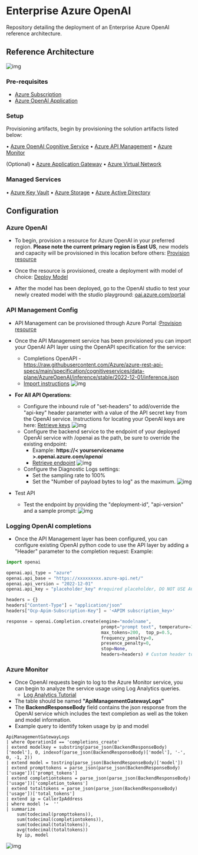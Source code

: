 # Enterprise Azure OpenAI
Repository detailing the deployment of an Enterprise Azure OpenAI reference architecture.

## Reference Architecture
![img](/assets/EnterpriseAOAI-Architecture.png)

### Pre-requisites
- [Azure Subscription](https://azure.microsoft.com/en-us/get-started/)
- [Azure OpenAI Application](https://aka.ms/oai/access) 

### Setup
Provisioning artifacts, begin by provisioning the solution artifacts listed below:

•	[Azure OpenAI Cognitive Service]( https://azure.microsoft.com/en-us/products/cognitive-services/openai-service/)
•	[Azure API Management](https://azure.microsoft.com/services/api-management/)
•	[Azure Monitor](https://azure.microsoft.com/services/monitor/)

(Optional)
•	[Azure Application Gateway](https://azure.microsoft.com/services/application-gateway/)
•	[Azure Virtual Network](https://azure.microsoft.com/services/virtual-network/)

### Managed Services
•	[Azure Key Vault](https://azure.microsoft.com/services/key-vault/)
•	[Azure Storage](https://azure.microsoft.com/services/storage/)
•	[Azure Active Directory](https://azure.microsoft.com/services/active-directory/)

## Configuration

### Azure OpenAI
- To begin, provision a resource for Azure OpenAI in your preferred region.  <b>Please note the current primary region is East US</b>, new models and capacity will be provisioned in this location before others: [Provision resource](https://portal.azure.com/?microsoft_azure_marketplace_ItemHideKey=microsoft_openai_tip#create/Microsoft.CognitiveServicesOpenAI)

- Once the resource is provisioned, create a deployment with model of choice: [Deploy Model](https://learn.microsoft.com/en-us/azure/cognitive-services/openai/how-to/create-resource?pivots=web-portal#deploy-a-model)

- After the model has been deployed, go to the OpenAI studio to test your newly created model with the studio playground: [oai.azure.com/portal](oai.azure.com/portal)


### API Management Config

- API Management can be provisioned through Azure Portal :[Provision resource](https://learn.microsoft.com/en-us/azure/api-management/get-started-create-service-instance)
- Once the API Management service has been provisioned you can import your OpenAI API layer using the OpenAPI specification for the service:
  - Completions OpenAPI -  https://raw.githubusercontent.com/Azure/azure-rest-api-specs/main/specification/cognitiveservices/data-plane/AzureOpenAI/inference/stable/2022-12-01/inference.json
  - [Import instructions](https://learn.microsoft.com/en-us/azure/api-management/import-and-publish#go-to-your-api-management-instance)
![img](/assets/apim_config_0.png)
- <b>For All API Operations</b>:
  -  Configure the inbound rule of "set-headers" to add/override the "api-key" header parameter with a value of the API secret key from the OpenAI service.  Instructions for locating your OpenAI keys are here: [Retrieve keys](https://learn.microsoft.com/en-us/azure/cognitive-services/openai/quickstart?pivots=programming-language-python#retrieve-key-and-endpoint)
  ![img](/assets/apim_config_1.png)
  - Configure the backend service to the endpoint of your deployed OpenAI service with /openai as the path, be sure to override the existing endpoint: 
    - Example: <b>https://< yourservicename >.openai.azure.com<i>/openai</i></b>
    - [Retrieve endpoint](https://learn.microsoft.com/en-us/azure/cognitive-services/openai/quickstart?pivots=programming-language-python#retrieve-key-and-endpoint)
  ![img](/assets/apim_config_2.png)
  - Configure the Diagnostic Logs settings:
    - Set the sampling rate to 100%
    - Set the "Number of payload bytes to log" as the maximum.
  ![img](/assets/apim_config_3.png)

- Test API
  - Test the endpoint by providing the "deployment-id", "api-version" and a sample prompt:
    ![img](/assets/apim_config_4.png)
  


### Logging OpenAI completions
- Once the API Management layer has been configured, you can configure existing OpenAI python code to use the API layer by adding a "Header" parameter to the completion request:
Example:
```python
import openai

openai.api_type = "azure"
openai.api_base = "https://xxxxxxxxx.azure-api.net/"
openai.api_version = "2022-12-01"
openai.api_key = "placeholder_key" #required placeholder, DO NOT USE ACTUAL SERVICE KEY

headers = {}
headers["Content-Type"] = "application/json"
headers["Ocp-Apim-Subscription-Key"] = '<APIM subscription_key>'

response = openai.Completion.create(engine="modelname",  
                                    prompt="prompt text", temperature=1,  
                                    max_tokens=200,  top_p=0.5,  
                                    frequency_penalty=0,  
                                    presence_penalty=0,  
                                    stop=None, 
                                    headers=headers) # Custom header to send to APIM

```

</code>

### Azure Monitor
- Once OpenAI requests begin to log to the Azure Monitor service, you can begin to analyze the service usage using Log Analytics queries.
  - [Log Analytics Tutorial](https://learn.microsoft.com/en-us/azure/azure-monitor/logs/log-analytics-tutorial)
- The table should be named <b>"ApiManagementGatewayLogs"</b>
- The <b>BackendResponseBody</b> field contains the json response from the OpenAI service which includes the text completion as well as the token and model information.
- Example query to identify token usage by ip and model 
```kusto
ApiManagementGatewayLogs
| where OperationId == 'completions_create'
| extend modelkey = substring(parse_json(BackendResponseBody)['model'], 0, indexof(parse_json(BackendResponseBody)['model'], '-', 0, -1, 2))
| extend model = tostring(parse_json(BackendResponseBody)['model'])
| extend prompttokens = parse_json(parse_json(BackendResponseBody)['usage'])['prompt_tokens']
| extend completiontokens = parse_json(parse_json(BackendResponseBody)['usage'])['completion_tokens']
| extend totaltokens = parse_json(parse_json(BackendResponseBody)['usage'])['total_tokens']
| extend ip = CallerIpAddress
| where model !=  ''
| summarize
    sum(todecimal(prompttokens)),
    sum(todecimal(completiontokens)),
    sum(todecimal(totaltokens)),
    avg(todecimal(totaltokens))
    by ip, model
```
![img](/assets/monitor_0.png)